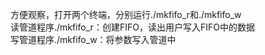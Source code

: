 方便观察，打开两个终端，分别运行./mkfifo_r和./mkfifo_w<br>
读管道程序./mkfifo_r：创建FIFO，读出用户写入FIFO中的数据<br>
写管道程序./mkfifo_w：将参数写入管道中
